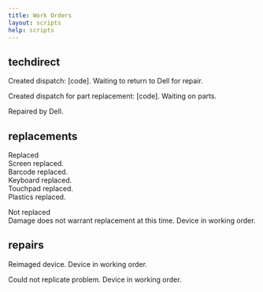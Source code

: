 ```yaml
---
title: Work Orders
layout: scripts
help: scripts
---
```


## techdirect

Created dispatch: [code]. Waiting to return to Dell for repair.

Created dispatch for part replacement: [code]. Waiting on parts.

Repaired by Dell.

## replacements

Replaced  
Screen replaced.  
Barcode replaced.  
Keyboard replaced.  
Touchpad replaced.  
Plastics replaced.

Not replaced  
Damage does not warrant replacement at this time. Device in working order.

## repairs

Reimaged device. Device in working order.

Could not replicate problem. Device in working order.
